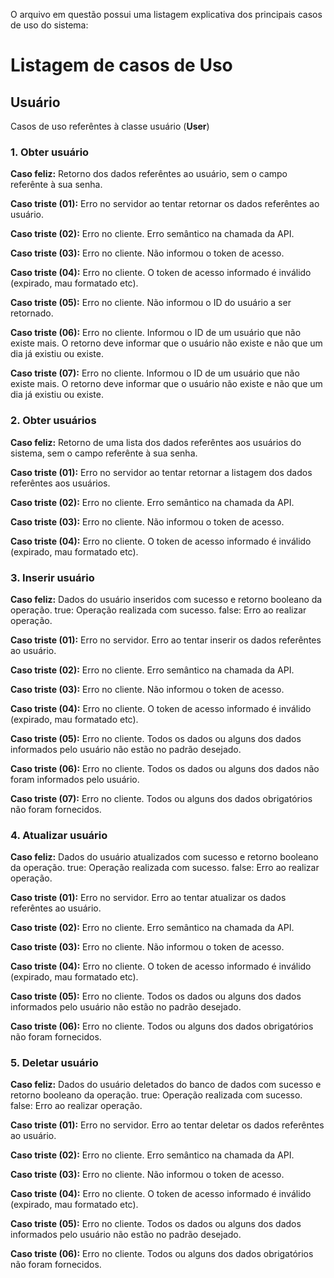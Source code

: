 O arquivo em questão possui uma listagem explicativa dos principais casos de uso do sistema:

# Listagem de casos de Uso

## Usuário

Casos de uso referêntes à classe usuário (**User**)

### 1. Obter usuário

**Caso feliz:** Retorno dos dados referêntes ao usuário, sem o campo referênte à sua senha.

**Caso triste (01):** Erro no servidor ao tentar retornar os dados referêntes ao usuário.

**Caso triste (02):** Erro no cliente. Erro semântico na chamada da API.

**Caso triste (03):** Erro no cliente. Não informou o token de acesso.

**Caso triste (04):** Erro no cliente. O token de acesso informado é inválido (expirado, mau formatado etc).

**Caso triste (05):** Erro no cliente. Não informou o ID do usuário a ser retornado.

**Caso triste (06):** Erro no cliente. Informou o ID de um usuário que não existe mais. O retorno deve informar que o usuário não existe e não que um dia já existiu ou existe.

**Caso triste (07):** Erro no cliente. Informou o ID de um usuário que não existe mais. O retorno deve informar que o usuário não existe e não que um dia já existiu ou existe.

### 2. Obter usuários

**Caso feliz:** Retorno de uma lista dos dados referêntes aos usuários do sistema, sem o campo referênte à sua senha.

**Caso triste (01):** Erro no servidor ao tentar retornar a listagem dos dados referêntes aos usuários.

**Caso triste (02):** Erro no cliente. Erro semântico na chamada da API.

**Caso triste (03):** Erro no cliente. Não informou o token de acesso.

**Caso triste (04):** Erro no cliente. O token de acesso informado é inválido (expirado, mau formatado etc).

### 3. Inserir usuário

**Caso feliz:** Dados do usuário inseridos com sucesso e retorno booleano da operação. true: Operação realizada com sucesso. false: Erro ao realizar operação.

**Caso triste (01):** Erro no servidor. Erro ao tentar inserir os dados referêntes ao usuário.

**Caso triste (02):** Erro no cliente. Erro semântico na chamada da API.

**Caso triste (03):** Erro no cliente. Não informou o token de acesso.

**Caso triste (04):** Erro no cliente. O token de acesso informado é inválido (expirado, mau formatado etc).

**Caso triste (05):** Erro no cliente. Todos os dados ou alguns dos dados informados pelo usuário não estão no padrão desejado.

**Caso triste (06):** Erro no cliente. Todos os dados ou alguns dos dados não foram informados pelo usuário.

**Caso triste (07):** Erro no cliente. Todos ou alguns dos dados obrigatórios não foram fornecidos.

### 4. Atualizar usuário

**Caso feliz:** Dados do usuário atualizados com sucesso e retorno booleano da operação. true: Operação realizada com sucesso. false: Erro ao realizar operação.

**Caso triste (01):** Erro no servidor. Erro ao tentar atualizar os dados referêntes ao usuário.

**Caso triste (02):** Erro no cliente. Erro semântico na chamada da API.

**Caso triste (03):** Erro no cliente. Não informou o token de acesso.

**Caso triste (04):** Erro no cliente. O token de acesso informado é inválido (expirado, mau formatado etc).

**Caso triste (05):** Erro no cliente. Todos os dados ou alguns dos dados informados pelo usuário não estão no padrão desejado.

**Caso triste (06):** Erro no cliente. Todos ou alguns dos dados obrigatórios não foram fornecidos.

### 5. Deletar usuário

**Caso feliz:** Dados do usuário deletados do banco de dados com sucesso e retorno booleano da operação. true: Operação realizada com sucesso. false: Erro ao realizar operação.

**Caso triste (01):** Erro no servidor. Erro ao tentar deletar os dados referêntes ao usuário.

**Caso triste (02):** Erro no cliente. Erro semântico na chamada da API.

**Caso triste (03):** Erro no cliente. Não informou o token de acesso.

**Caso triste (04):** Erro no cliente. O token de acesso informado é inválido (expirado, mau formatado etc).

**Caso triste (05):** Erro no cliente. Todos os dados ou alguns dos dados informados pelo usuário não estão no padrão desejado.

**Caso triste (06):** Erro no cliente. Todos ou alguns dos dados obrigatórios não foram fornecidos.